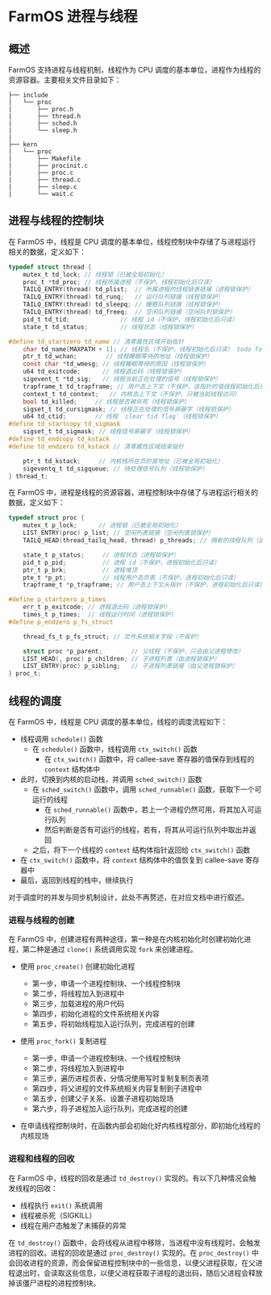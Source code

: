 # FarmOS 进程与线程

## 概述

FarmOS 支持进程与线程机制，线程作为 CPU 调度的基本单位，进程作为线程的资源容器。主要相关文件目录如下：

```text
├── include
|   └── proc
|       ├── proc.h
|       ├── thread.h
|       ├── sched.h
|       └── sleep.h
|   
├── kern
|   └── proc
|       ├── Makefile
|       ├── procinit.c
|       ├── proc.c
|       ├── thread.c
|       ├── sleep.c
|       └── wait.c
```

## 进程与线程的控制块

在 FarmOS 中，线程是 CPU 调度的基本单位，线程控制块中存储了与进程运行相关的数据，定义如下：

```c
typedef struct thread {
	mutex_t td_lock; // 线程锁（已被全局初始化）
	proc_t *td_proc; // 线程所属进程（不保护，线程初始化后只读）
	TAILQ_ENTRY(thread) td_plist;  // 所属进程的线程链表链接（进程锁保护）
	TAILQ_ENTRY(thread) td_runq;   // 运行队列链接（线程锁保护）
	TAILQ_ENTRY(thread) td_sleepq; // 睡眠队列链接（线程锁保护）
	TAILQ_ENTRY(thread) td_freeq;  // 空闲队列链接（空闲队列锁保护）
	pid_t td_tid;		       // 线程 id（不保护，线程初始化后只读）
	state_t td_status;	       // 线程状态（线程锁保护）

#define td_startzero td_name // 清零属性区域开始指针
	char td_name[MAXPATH + 1]; // 线程名（不保护，线程初始化后只读） todo fork时溢出
	ptr_t td_wchan;		   // 线程睡眠等待的地址（线程锁保护）
	const char *td_wmesg; // 线程睡眠等待的原因（线程锁保护）
	u64 td_exitcode;      // 线程退出码（线程锁保护）
	sigevent_t *td_sig;   // 线程当前正在处理的信号（线程锁保护）
	trapframe_t td_trapframe; // 用户态上下文（不保护，该指针的值线程初始化后只读）
	context_t td_context;	// 内核态上下文（不保护，只被当前线程访问）
	bool td_killed;		// 线程是否被杀死（线程锁保护）
	sigset_t td_cursigmask; // 线程正在处理的信号屏蔽字（线程锁保护）
	u64 td_ctid;		// 线程 `clear tid flag`（线程锁保护）
#define td_startcopy td_sigmask
	sigset_t td_sigmask; // 线程信号屏蔽字（线程锁保护）
#define td_endcopy td_kstack
#define td_endzero td_kstack // 清零属性区域结束指针

	ptr_t td_kstack;	 // 内核栈所在页的首地址（已被全局初始化）
	sigeventq_t td_sigqueue; // 待处理信号队列（线程锁保护）
} thread_t;
```

在 FarmOS 中，进程是线程的资源容器，进程控制块中存储了与进程运行相关的数据，定义如下：

```c
typedef struct proc {
	mutex_t p_lock;		 // 进程锁（已被全局初始化）
	LIST_ENTRY(proc) p_list; // 空闲列表链接（空闲列表锁保护）
	TAILQ_HEAD(thread_tailq_head, thread) p_threads; // 拥有的线程队列（进程锁保护）

	state_t p_status;	  // 进程状态（进程锁保护）
	pid_t p_pid;		  // 进程 id（不保护，进程初始化后只读）
	ptr_t p_brk;		  // 进程堆顶
	pte_t *p_pt;		  // 线程用户态页表（不保护，进程初始化后只读）
	trapframe_t *p_trapframe; // 用户态上下文头指针（不保护，进程初始化后只读）

#define p_startzero p_times
	err_t p_exitcode; // 进程退出码（进程锁保护）
	times_t p_times;  // 线程运行时间（进程锁保护）
#define p_endzero p_fs_struct

	thread_fs_t p_fs_struct; // 文件系统相关字段（不保护）

	struct proc *p_parent;	      // 父线程（不保护，只会由父进程修改）
	LIST_HEAD(, proc) p_children; // 子进程列表（由进程锁保护）
	LIST_ENTRY(proc) p_sibling;   // 子进程列表链接（由父进程锁保护）
} proc_t;
```

## 线程的调度

在 FarmOS 中，线程是 CPU 调度的基本单位，线程的调度流程如下：

- 线程调用 `schedule()` 函数
    - 在 `schedule()` 函数中，线程调用 `ctx_switch()` 函数
        - 在 `ctx_switch()` 函数中，将 callee-save 寄存器的值保存到线程的 `context` 结构体中
- 此时，切换到内核的启动栈，并调用 `sched_switch()` 函数
    - 在 `sched_switch()` 函数中，调用 `sched_runnable()` 函数，获取下一个可运行的线程
        - 在 `sched_runnable()` 函数中，若上一个进程仍然可用，将其加入可运行队列
        - 然后判断是否有可运行的线程，若有，将其从可运行队列中取出并返回
    - 之后，将下一个线程的 `context` 结构体指针返回给 `ctx_switch()` 函数
- 在 `ctx_switch()` 函数中，将 `context` 结构体中的值恢复到 callee-save 寄存器中
- 最后，返回到线程的栈中，继续执行

对于调度时的并发与同步机制设计，此处不再赘述，在对应文档中进行叙述。

### 进程与线程的创建

在 FarmOS 中，创建进程有两种途径，第一种是在内核初始化时创建初始化进程，第二种是通过 `clone()` 系统调用实现 `fork` 来创建进程。

- 使用 `proc_create()` 创建初始化进程
    - 第一步，申请一个进程控制块、一个线程控制块
    - 第二步，将线程加入到进程中
    - 第三步，加载进程的用户代码
    - 第四步，初始化进程的文件系统相关内容
    - 第五步，将初始线程加入运行队列，完成进程的创建

- 使用 `proc_fork()` 复制进程
	- 第一步，申请一个进程控制块、一个线程控制块
	- 第二步，将线程加入到进程中
	- 第三步，遍历进程页表，分情况使用写时复制复制页表项
	- 第四步，将父进程的文件系统相关内容复制到子进程中
	- 第五步，创建父子关系、设置子进程初始现场
	- 第六步，将子进程加入运行队列，完成进程的创建

- 在申请线程控制块时，在函数内部会初始化好内核线程部分，即初始化线程的内核现场

### 进程和线程的回收

在 FarmOS 中，线程的回收是通过 `td_destroy()` 实现的。有以下几种情况会触发线程的回收：

- 线程执行 `exit()` 系统调用
- 线程被杀死（SIGKILL）
- 线程在用户态触发了未捕获的异常

在 `td_destroy()` 函数中，会将线程从进程中移除，当进程中没有线程时，会触发进程的回收。进程的回收是通过 `proc_destroy()` 实现的。在 `proc_destroy()` 中会回收进程的资源，而会保留进程控制块中的一些信息，以便父进程获取，在父进程退出时，会读取这些信息，以便父进程获取子进程的退出码，随后父进程会释放掉该僵尸进程的进程控制块。